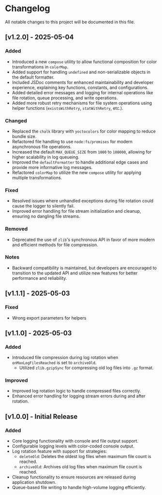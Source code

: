 # Changelog

All notable changes to this project will be documented in this file.

## [v1.2.0] - 2025-05-04
### Added
- Introduced a new `compose` utility to allow functional composition for color transformations in `colorMap`.
- Added support for handling `undefined` and non-serializable objects in the default formatter.
- Included JSDoc comments for enhanced maintainability and developer experience, explaining key functions, constants, and configurations.
- Added detailed error messages and logging for internal operations like file rotation, queue processing, and write operations.
- Added more robust retry mechanisms for file system operations using helper functions (`existsWithRetry`, `statWithRetry`, etc.).

### Changed
- Replaced the `chalk` library with `yoctocolors` for color mapping to reduce bundle size.
- Refactored file handling to use `node:fs/promises` for modern asynchronous file operations.
- Increased the default `MAX_QUEUE_SIZE` from `1000` to `100000`, allowing for higher scalability in log queueing.
- Improved the `defaultFormatter` to handle additional edge cases and provide more informative log messages.
- Refactored `colorMap` to utilize the new `compose` utility for applying multiple transformations.

### Fixed
- Resolved issues where unhandled exceptions during file rotation could cause the logger to silently fail.
- Improved error handling for file stream initialization and cleanup, ensuring no dangling file streams.

### Removed
- Deprecated the use of `zlib`'s synchronous API in favor of more modern and efficient methods for file compression.

### Notes
- Backward compatibility is maintained, but developers are encouraged to transition to the updated API and utilize new features for better performance and reliability.


## [v1.1.1] - 2025-05-03
### Fixed
- Wrong export parameters for helpers

## [v1.1.0] - 2025-05-03
### Added
- Introduced file compression during log rotation when `onMaxLogFilesReached` is set to `archiveOld`.
  - Utilized `zlib.gzipSync` for compressing old log files into `.gz` format.
  
### Improved
- Improved log rotation logic to handle compressed files correctly.
- Enhanced error handling for logging stream errors during and after rotation.

## [v1.0.0] - Initial Release
### Added
- Core logging functionality with console and file output support.
- Configurable logging levels with color-coded console output.
- Log rotation feature with support for strategies:
  - `deleteOld`: Deletes the oldest log files when maximum file count is reached.
  - `archiveOld`: Archives old log files when maximum file count is reached.
- Cleanup functionality to ensure resources are released during application shutdown.
- Queue-based file writing to handle high-volume logging efficiently.